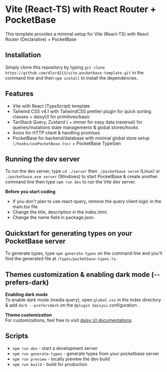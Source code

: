 # Vite (React-TS) with React Router + PocketBase

This template provides a minimal setup for Vite (React-TS) with React Router (Declarative) + PocketBase

## Installation

Simply clone this repository by typing `git clone https://github.com/dlord213/vite-pocketbase-template.git` in the command line and then `npm install` to install the dependencies.

## Features

- Vite with React (TypeScript) template
- Tailwind CSS v4.1 with TailwindCSS prettier plugin for quick sorting classes + daisyUI for primitives/basic
- TanStack Query, Zustand ( + immer for easy data traversal) for queries/mutations state managements & global stores/hooks
- Axios for HTTP client & handling promises
- PocketBase for backend/database with minimal global store setup `(/hooks/usePocketBase.tsx)` + PocketBase TypeGen

## Running the dev server

To run the dev server, type `cd ./server` then `./pocketbase serve` (Linux) or `./pocketbase.exe server` (Windows) to start PocketBase & create another command line then type `npm run dev` to run the Vite dev server.

**Before you start coding**

- If you don't plan to use react-query, remove the query client logic in the main.tsx file.
- Change the title, description in the index.html.
- Change the name field in package.json.

## Quickstart for generating types on your PocketBase server

To generate types, type `npm generate-types` on the command line and you'll find the generated file at `/types/pocketbase-types.ts`.

## Themes customization & enabling dark mode (--prefers-dark)

**Enabling dark mode**<br>
To enable dark mode (media query), open `global.css` in the index directory & add `dark --prefersdark` on the `@plugin daisyui` configuration
.

**Theme customization**<br>
For customizations, feel free to visit [daisy UI documentations](https://daisyui.com/docs/config/)

## Scripts

- `npm run dev` - start a development server
- `npm run generate-types` - generate types from your pocketbase server
- `npm run preview` - locally preview the dev build
- `npm run build` - build for production
